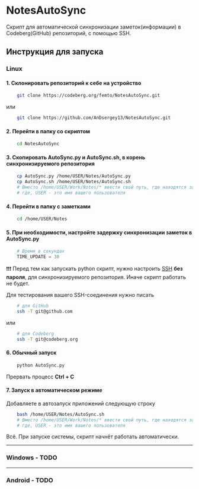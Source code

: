 # NotesAutoSync

Скрипт для автоматической синхронизации заметок(информации) в Codeberg(GitHub) репозиторий, с помощью SSH.

## Инструкция для запуска

### **Linux** 
#### 1. Склонировать репозиторий к себе на устройство
```bash
    git clone https://codeberg.org/femto/NotesAutoSync.git
```
или
```bash
    git clone https://github.com/AnDsergey13/NotesAutoSync.git
```
#### 2. Перейти в папку со скриптом
```bash
    cd NotesAutoSync
```
#### 3. Скопировать AutoSync.py и AutoSync.sh, в корень синхронизируемого репозитория
```bash
    cp AutoSync.py /home/USER/Notes/AutoSync.py
    cp AutoSync.sh /home/USER/Notes/AutoSync.sh
    # Вместо /home/USER/Work/Notes/* ввести свой путь, где находятся заметки
    # где, USER - это имя вашего пользователя
```
#### 4. Перейти в папку с заметками
```bash
    cd /home/USER/Notes
```
#### 5. При необходимости, настройте задержку синхронизации заметок в AutoSync.py
```python
    # Время в секундах
    TIME_UPDATE = 30
```
❗❗❗ Перед тем как запускать python скрипт, нужно настроить [SSH](https://docs.github.com/en/authentication/connecting-to-github-with-ssh) **без пароля**, для синхронизируемого репозитория. Иначе скрипт работать не будет.

Для тестирования вашего SSH-соединения нужно писать
```bash
    # для GitHub
    ssh -T git@github.com
```
или 
```bash
    # для Codeberg
    ssh -T git@codeberg.org
```

#### 6. Обычный запуск
```bash
    python AutoSync.py
```
Прервать процесс **Ctrl + C**

#### 7. Запуск в автоматическом режиме
Добавляете в автозапуск приложений следующую строку
```bash
    bash /home/USER/Notes/AutoSync.sh
    # Вместо /home/USER/Work/Notes/* ввести свой путь, где находятся заметки
    # где, USER - это имя вашего пользователя
```
Всё. При запуске системы, скрипт начнёт работать автоматически.

---
### **Windows** - TODO
---
### **Android** - TODO
